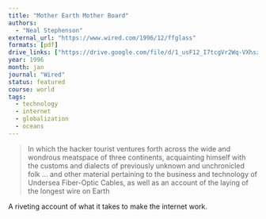 ```yaml
---
title: "Mother Earth Mother Board"
authors:
  - "Neal Stephenson"
external_url: "https://www.wired.com/1996/12/ffglass"
formats: [pdf]
drive_links: ["https://drive.google.com/file/d/1_usF12_I7tcgVr2Wq-VXhszNIWCYDahG/view?usp=drivesdk"]
year: 1996
month: jan
journal: "Wired"
status: featured
course: world
tags:
  - technology
  - internet
  - globalization
  - oceans
---
```


> In which the hacker tourist ventures forth across the wide and wondrous meatspace of three continents, acquainting himself with the customs and dialects of previously unknown and unchronicled folk ... and other material pertaining to the business and technology of Undersea Fiber-Optic Cables, as well as an account of the laying of the longest wire on Earth

A riveting account of what it takes to make the internet work.
